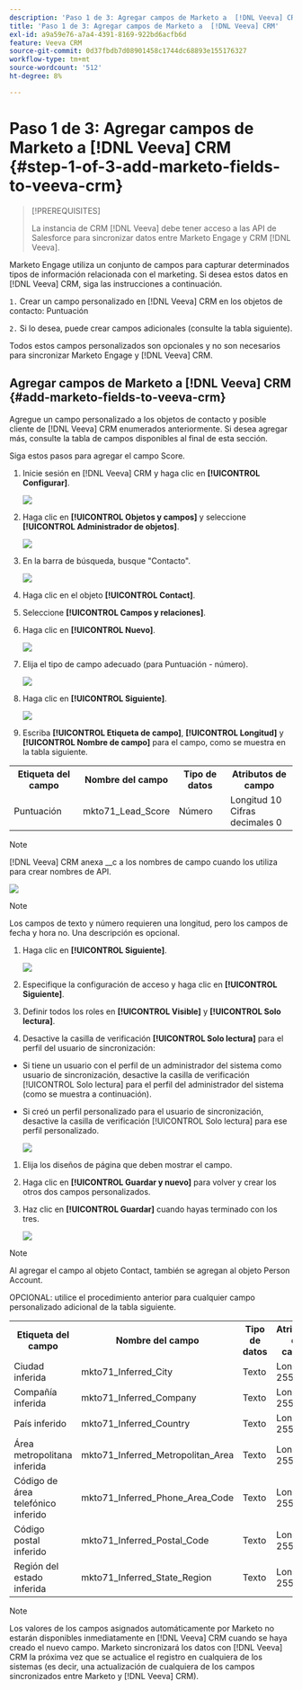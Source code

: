 ```yaml
---
description: 'Paso 1 de 3: Agregar campos de Marketo a  [!DNL Veeva] CRM - Documentos de Marketo - Documentación del producto'
title: 'Paso 1 de 3: Agregar campos de Marketo a  [!DNL Veeva] CRM'
exl-id: a9a59e76-a7a4-4391-8169-922bd6acfb6d
feature: Veeva CRM
source-git-commit: 0d37fbdb7d08901458c1744dc68893e155176327
workflow-type: tm+mt
source-wordcount: '512'
ht-degree: 8%

---
```


# Paso 1 de 3: Agregar campos de Marketo a [!DNL Veeva] CRM {#step-1-of-3-add-marketo-fields-to-veeva-crm}

>[!PREREQUISITES]
>
>La instancia de CRM [!DNL Veeva] debe tener acceso a las API de Salesforce para sincronizar datos entre Marketo Engage y CRM [!DNL Veeva].

Marketo Engage utiliza un conjunto de campos para capturar determinados tipos de información relacionada con el marketing. Si desea estos datos en [!DNL Veeva] CRM, siga las instrucciones a continuación.

`1.` Crear un campo personalizado en [!DNL Veeva] CRM en los objetos de contacto: Puntuación

`2.` Si lo desea, puede crear campos adicionales (consulte la tabla siguiente).

Todos estos campos personalizados son opcionales y no son necesarios para sincronizar Marketo Engage y [!DNL Veeva] CRM.

## Agregar campos de Marketo a [!DNL Veeva] CRM {#add-marketo-fields-to-veeva-crm}

Agregue un campo personalizado a los objetos de contacto y posible cliente de [!DNL Veeva] CRM enumerados anteriormente. Si desea agregar más, consulte la tabla de campos disponibles al final de esta sección.

Siga estos pasos para agregar el campo Score.

1. Inicie sesión en [!DNL Veeva] CRM y haga clic en **[!UICONTROL Configurar]**.

   ![](assets/step-1-of-3-add-marketo-fields-1.png)

1. Haga clic en **[!UICONTROL Objetos y campos]** y seleccione **[!UICONTROL Administrador de objetos]**.

   ![](assets/step-1-of-3-add-marketo-fields-2.png)

1. En la barra de búsqueda, busque &quot;Contacto&quot;.

   ![](assets/step-1-of-3-add-marketo-fields-3.png)

1. Haga clic en el objeto **[!UICONTROL Contact]**.

1. Seleccione **[!UICONTROL Campos y relaciones]**.

1. Haga clic en **[!UICONTROL Nuevo]**.

   ![](assets/step-1-of-3-add-marketo-fields-4.png)

1. Elija el tipo de campo adecuado (para Puntuación - número).

   ![](assets/step-1-of-3-add-marketo-fields-5.png)

1. Haga clic en **[!UICONTROL Siguiente]**.

   ![](assets/step-1-of-3-add-marketo-fields-6.png)

1. Escriba **[!UICONTROL Etiqueta de campo]**, **[!UICONTROL Longitud]** y **[!UICONTROL Nombre de campo]** para el campo, como se muestra en la tabla siguiente.

<table>
 <tbody>
  <tr>
   <th>Etiqueta del campo
   <th>Nombre del campo
   <th>Tipo de datos
   <th>Atributos de campo
  </tr>
  <tr>
   <td>Puntuación</td>
   <td>mkto71_Lead_Score</td>
   <td>Número</td>
   <td>Longitud 10<br/>
Cifras decimales 0</td>
  </tr>
 </tbody>
</table>

>[!NOTE]
>
>[!DNL Veeva] CRM anexa __c a los nombres de campo cuando los utiliza para crear nombres de API.

![](assets/step-1-of-3-add-marketo-fields-7.png)

>[!NOTE]
>
>Los campos de texto y número requieren una longitud, pero los campos de fecha y hora no. Una descripción es opcional.

1. Haga clic en **[!UICONTROL Siguiente]**.

   ![](assets/step-1-of-3-add-marketo-fields-8.png)

1. Especifique la configuración de acceso y haga clic en **[!UICONTROL Siguiente]**.

1. Definir todos los roles en **[!UICONTROL Visible]** y **[!UICONTROL Solo lectura]**.

1. Desactive la casilla de verificación **[!UICONTROL Solo lectura]** para el perfil del usuario de sincronización:

* Si tiene un usuario con el perfil de un administrador del sistema como usuario de sincronización, desactive la casilla de verificación [!UICONTROL Solo lectura] para el perfil del administrador del sistema (como se muestra a continuación).
* Si creó un perfil personalizado para el usuario de sincronización, desactive la casilla de verificación [!UICONTROL Solo lectura] para ese perfil personalizado.

  ![](assets/step-1-of-3-add-marketo-fields-9.png)

1. Elija los diseños de página que deben mostrar el campo.

1. Haga clic en **[!UICONTROL Guardar y nuevo]** para volver y crear los otros dos campos personalizados.

1. Haz clic en **[!UICONTROL Guardar]** cuando hayas terminado con los tres.

   ![](assets/step-1-of-3-add-marketo-fields-10.png)

>[!NOTE]
>
>Al agregar el campo al objeto Contact, también se agregan al objeto Person Account.

OPCIONAL: utilice el procedimiento anterior para cualquier campo personalizado adicional de la tabla siguiente.

<table>
 <tbody>
  <tr>
   <th>Etiqueta del campo
   <th>Nombre del campo
   <th>Tipo de datos
   <th>Atributos de campo
  </tr>
  <tr>
   <td>Ciudad inferida</td>
   <td>mkto71_Inferred_City</td>
   <td>Texto</td>
   <td>Longitud 255</td>
  </tr>
  <tr>
   <td>Compañía inferida</td>
   <td>mkto71_Inferred_Company</td>
   <td>Texto</td>
   <td>Longitud 255</td>
  </tr>
  <tr>
   <td>País inferido</td>
   <td>mkto71_Inferred_Country</td>
   <td>Texto</td>
   <td>Longitud 255</td>
  </tr>
  <tr>
   <td>Área metropolitana inferida</td>
   <td>mkto71_Inferred_Metropolitan_Area</td>
   <td>Texto</td>
   <td>Longitud 255</td>
  </tr>
  <tr>
   <td>Código de área telefónico inferido</td>
   <td>mkto71_Inferred_Phone_Area_Code</td>
   <td>Texto</td>
   <td>Longitud 255</td>
  </tr>
  <tr>
   <td>Código postal inferido</td>
   <td>mkto71_Inferred_Postal_Code</td>
   <td>Texto</td>
   <td>Longitud 255</td>
  </tr>
  <tr>
   <td>Región del estado inferida</td>
   <td>mkto71_Inferred_State_Region</td>
   <td>Texto</td>
   <td>Longitud 255</td>
  </tr>
 </tbody>
</table>

>[!NOTE]
>
>Los valores de los campos asignados automáticamente por Marketo no estarán disponibles inmediatamente en [!DNL Veeva] CRM cuando se haya creado el nuevo campo. Marketo sincronizará los datos con [!DNL Veeva] CRM la próxima vez que se actualice el registro en cualquiera de los sistemas (es decir, una actualización de cualquiera de los campos sincronizados entre Marketo y [!DNL Veeva] CRM).
